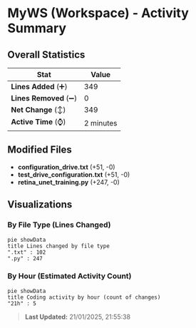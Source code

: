 # MyWS (Workspace) - Activity Summary 

## Overall Statistics

| Stat                   | Value                                                             |
| ---------------------- | ----------------------------------------------------------------- |
| **Lines Added** (➕)   | 349                                          |
| **Lines Removed** (➖) | 0                                        |
| **Net Change** (↕)    | 349                |
| **Active Time** (⌚)   | 2 minutes |


## Modified Files
- **configuration_drive.txt** (+51, -0)
- **test_drive_configuration.txt** (+51, -0)
- **retina_unet_training.py** (+247, -0)

## Visualizations

### By File Type (Lines Changed)

```mermaid
pie showData
title Lines changed by file type
".txt" : 102
".py" : 247
```

### By Hour (Estimated Activity Count)

```mermaid
pie showData
title Coding activity by hour (count of changes)
"21h" : 5
```


> **Last Updated:** 21/01/2025, 21:55:38